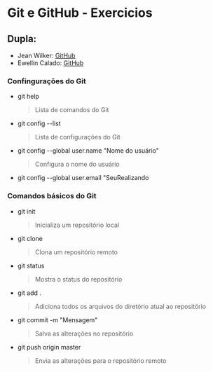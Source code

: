 # Git e GitHub - Exercicios

## Dupla:

- Jean Wilker: [GitHub](https://github.com/jeanwilker)
- Ewellin Calado: [GitHub](https://github.com/EwellinCalado)

### Confingurações do Git

- git help
  > Lista de comandos do Git
- git config --list
  > Lista de configurações do Git
- git config --global user.name "Nome do usuário"
  > Configura o nome do usuário
- git config --global user.email "SeuRealizando

### Comandos básicos do Git

- git init
  > Inicializa um repositório local
- git clone <link-do-repositorio>
  > Clona um repositório remoto
- git status
  > Mostra o status do repositório
- git add .
  > Adiciona todos os arquivos do diretório atual ao repositório
- git commit -m "Mensagem"
  > Salva as alterações no repositório
- git push origin master
  > Envia as alterações para o repositório remoto
